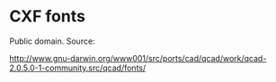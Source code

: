 # CXF fonts

Public domain. Source:

http://www.gnu-darwin.org/www001/src/ports/cad/qcad/work/qcad-2.0.5.0-1-community.src/qcad/fonts/
